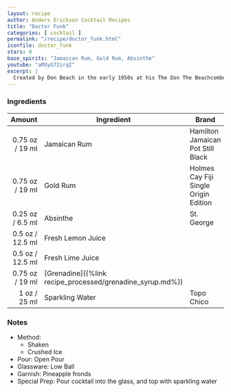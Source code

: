 ```yaml
---
layout: recipe
author: Anders Erickson Cocktail Recipes
title: "Doctor Funk"
categories: [ cocktail ]
permalink: "/recipe/doctor_funk.html"
iconfile: doctor_funk
stars: 0
base_spirits: "Jamaican Rum, Gold Rum, Absinthe"
youtube: "aMXyG72irqI"
excerpt: |
  Created by Don Beach in the early 1950s at his The Don The Beachcomber restaurant in Palm Springs, this drink is named after Doctor Bernard Funk who was Robert Louis Stevenson's physician in Samoa. The good doctor is said to have concocted and prescribed an absinthe laced limeade so inspiring this cocktail.
---
```


### Ingredients

|  Amount | Ingredient                                      | Brand                                 |
| ------: | ----------------------------------------------- | ------------------------------------- |
| 0.75 oz / 19 ml | Jamaican Rum                                    | Hamilton Jamaican Pot Still Black     |
| 0.75 oz / 19 ml | Gold Rum                                        | Holmes Cay Fiji Single Origin Edition |
| 0.25 oz / 6.5 ml | Absinthe                                        | St. George                            |
|  0.5 oz / 12.5 ml | Fresh Lemon Juice                               |
|  0.5 oz / 12.5 ml | Fresh Lime Juice                                |
| 0.75 oz / 19 ml | [Grenadine]({%link recipe_processed/grenadine_syrup.md%}) |
|    1 oz / 25 ml | Sparkling Water                                 | Topo Chico                            |

### Notes

- Method:
  - Shaken
  - Crushed Ice
- Pour: Open Pour
- Glassware: Low Ball
- Garnish: Pineapple fronds
- Special Prep: Pour cocktail into the glass, and top with sparkling water
